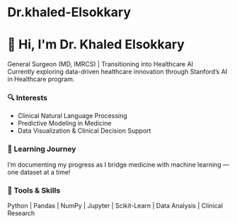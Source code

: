 # Dr.khaled-Elsokkary
# 👋 Hi, I'm Dr. Khaled Elsokkary  
General Surgeon (MD, IMRCS) | Transitioning into Healthcare AI  
Currently exploring data-driven healthcare innovation through Stanford’s AI in Healthcare program.  

### 🔍 Interests  
- Clinical Natural Language Processing  
- Predictive Modeling in Medicine  
- Data Visualization & Clinical Decision Support  

### 🧠 Learning Journey  
I’m documenting my progress as I bridge medicine with machine learning — one dataset at a time!  

### 🧰 Tools & Skills  
Python | Pandas | NumPy | Jupyter | Scikit-Learn | Data Analysis | Clinical Research  

